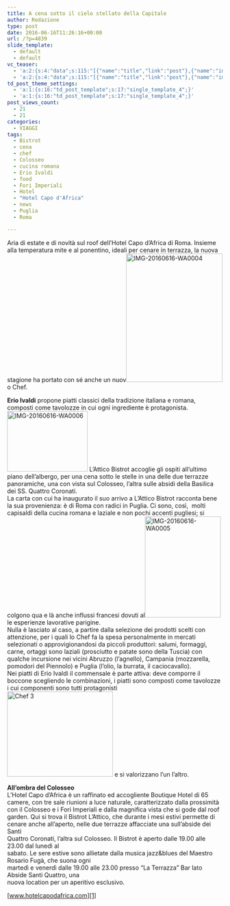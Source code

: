 ```yaml
---
title: A cena sotto il cielo stellato della Capitale
author: Redazione
type: post
date: 2016-06-16T11:26:16+00:00
url: /?p=4839
slide_template:
  - default
  - default
vc_teaser:
  - 'a:2:{s:4:"data";s:115:"[{"name":"title","link":"post"},{"name":"image","image":"featured","link":"none"},{"name":"text","mode":"excerpt"}]";s:7:"bgcolor";s:0:"";}'
  - 'a:2:{s:4:"data";s:115:"[{"name":"title","link":"post"},{"name":"image","image":"featured","link":"none"},{"name":"text","mode":"excerpt"}]";s:7:"bgcolor";s:0:"";}'
td_post_theme_settings:
  - 'a:1:{s:16:"td_post_template";s:17:"single_template_4";}'
  - 'a:1:{s:16:"td_post_template";s:17:"single_template_4";}'
post_views_count:
  - 21
  - 21
categories:
  - VIAGGI
tags:
  - Bistrot
  - cena
  - chef
  - Colosseo
  - cucina romana
  - Erio Ivaldi
  - food
  - Fori Imperiali
  - Hotel
  - "Hotel Capo d'Africa"
  - news
  - Puglia
  - Roma

---
```

Aria di estate e di novità sul roof dell’Hotel Capo d’Africa di Roma. Insieme alla temperatura mite e al ponentino, ideali per cenare in terrazza, la nuova stagione ha portato con sé anche un nuov<img decoding="async" loading="lazy" class="size-medium wp-image-4841 alignleft" src="https://progressonline.it/wp-content/uploads/IMG-20160616-WA0004-225x300.jpg" alt="IMG-20160616-WA0004" width="225" height="300" />o Chef.

**Erio Ivaldi** propone piatti classici della tradizione italiana e romana, composti come tavolozze in cui ogni ingrediente è protagonista.<img decoding="async" loading="lazy" class="wp-image-4843 alignright" src="https://progressonline.it/wp-content/uploads/IMG-20160616-WA0006-300x225.jpg" alt="IMG-20160616-WA0006" width="188" height="141" /> L’Attico Bistrot accoglie gli ospiti all’ultimo piano dell’albergo, per una cena sotto le stelle in una delle due terrazze panoramiche, una con vista sul Colosseo, l’altra sulle absidi della Basilica dei SS. Quattro Coronati.  
La carta con cui ha inaugurato il suo arrivo a L’Attico Bistrot racconta bene la sua provenienza: è di Roma con radici in Puglia. Ci sono, così,  molti capisaldi della cucina romana e laziale e non pochi accenti pugliesi; si colgono qua e là anche influssi francesi dovuti al<img decoding="async" loading="lazy" class="wp-image-4842 alignright" src="https://progressonline.it/wp-content/uploads/IMG-20160616-WA0005-225x300.jpg" alt="IMG-20160616-WA0005" width="177" height="236" />le esperienze lavorative parigine.  
Nulla è lasciato al caso, a partire dalla selezione dei prodotti scelti con attenzione, per i quali lo Chef fa la spesa personalmente in mercati selezionati o approvigionandosi da piccoli produttori: salumi, formaggi, carne, ortaggi sono laziali (prosciutto e patate sono della Tuscia) con qualche incursione nei vicini Abruzzo (l’agnello), Campania (mozzarella, pomodori del Piennolo) e Puglia (l’olio, la burrata, il caciocavallo).  
Nei piatti di Erio Ivaldi il commensale è parte attiva: deve comporre il boccone scegliendo le combinazioni, i piatti sono composti come tavolozze i cui componenti sono tutti protagonisti<img decoding="async" loading="lazy" class="wp-image-4845 alignleft" src="https://progressonline.it/wp-content/uploads/Chef-3-300x242.jpg" alt="Chef 3" width="247" height="199" /> e si valorizzano l’un l’altro.

**All’ombra del Colosseo**  
L’Hotel Capo d’Africa è un raffinato ed accogliente Boutique Hotel di 65 camere, con tre sale riunioni a luce naturale, caratterizzato dalla prossimità con il Colosseo e i Fori Imperiali e dalla magnifica vista che si gode dal roof garden. Qui si trova il Bistrot L’Attico, che durante i mesi estivi permette di cenare anche all’aperto, nelle due terrazze affacciate una sull’abside dei Santi  
Quattro Coronati, l’altra sul Colosseo. Il Bistrot è aperto dalle 19.00 alle 23.00 dal lunedì al  
sabato. Le sere estive sono allietate dalla musica jazz&blues del Maestro Rosario Fugà, che suona ogni  
martedì e venerdì dalle 19.00 alle 23.00 presso &#8220;La Terrazza&#8221; Bar lato Abside Santi Quattro, una  
nuova location per un aperitivo esclusivo.

[www.hotelcapodafrica.com][1]

 [1]: https://www.hotelcapodafrica.com/it/